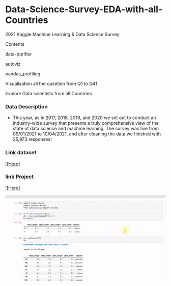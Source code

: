 # Data-Science-Survey-EDA-with-all-Countries



2021 Kaggle Machine Learning & Data Science Survey

Contents

data-purifier

autoviz

pandas_profiling

Visualisation all the qusetion from Q1 to Q41

Explore Data scientists from all Countries

### Data Description
* This year, as in 2017, 2018, 2019, and 2020 we set out to conduct an industry-wide survey that presents a truly comprehensive view of the state of data science and machine learning. The survey was live from 09/01/2021 to 10/04/2021, and after cleaning the data we finished with 25,973 responses!

### Link dataset




[![Here]](https://www.kaggle.com/c/kaggle-survey-2021/data)


### link Project 


[![Here]](https://www.kaggle.com/yasserhessein/data-science-survey-eda-with-all-countries#Autoviz:-Automatically-Visualize)

<img src="https://github.com/Elysian01/Data-Purifier/raw/master/static/demo.gif" width="600px">


